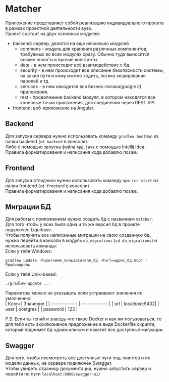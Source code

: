 # Matcher
Приложение представляет собой реализацию индивидуального проекта 
в рамках проектной деятельности вуза.  
Проект состоит из двух основных модулей:
* backend: сервер, делится на еще несколько модулей
    * commons - модуль для хранения различных компонентов, требуемых во всех модулях сразу. Обычно туда выносятся всякие enum'ы и прочие константы
    * data - в нем происходит всё взаимодействие с бд.
    * security - в нем происходит все описание безопасности системы,
    на какие пути и кому можно ходить, логика хеширования паролей и тд.
    * services - в нем находится вся бизнес-логика(google it) приложения.
    * rest - продолжение backend модуля, в котором находятся все конечные точки
    приложения, для соединения через REST API.
* frontend: веб-приложение на Angular.

## Backend

Для запуска сервера нужно использовать команду `gradlew bootRun` 
из папки backend (`cd backend` в консоли).  
Либо с помощью запуска файла `App.java` с помощью Intellij Idea.  
Правила форматирования и написания кода добавлю позже.

## Frontend
Для запуска отладчика нужно использовать команду `npm run start`
из папки frontend (`cd frontend` в консоли).  
Правила форматирования и написания кода добавлю позже.

## Миграции БД
Для работы с приложением нужно создать бд с названием `matcher`.  
Для того чтобы у всех была одна и та же версия бд в проекте подключен Liquibase.  
Чтобы получить все написанные миграции на свою созданную бд, нужно перейти в консоли в модуль `db_migrations` (`cd db_migrations`)
и использовать команды:  
Если у тебя Windows: 
```
gradlew update -Puser=имя_пользователя_бд -Purl=адрес_бд:порт -Ppwd=пароль
```
  
Если у тебя Unix-based:
```
./gradlew update ...
```
Параметры можно не указывать если устраивают значения по умолчанию:  
| Ключ          | Значение      |
| ------------- | ------------- |
| url           | localhost:5432|
| user          | postgres      |
| password      | 123           |


P.S. Если ты гений и знаешь что такое Docker и как им пользоваться, то для тебя есть эксклюзивное предложение 
в виде Dockerfile скрипта, который поднимет бд одним кликом и накатит все доступные миграции.

## Swagger  
Для того, чтобы посмотреть все доступные пути энд-поинтов и их модели данных, на сервере подключен Swagger.  
Чтобы увидеть страницу документации, нужно запустить сервер и перейти по пути `localhost:8080/swagger-ui/`
